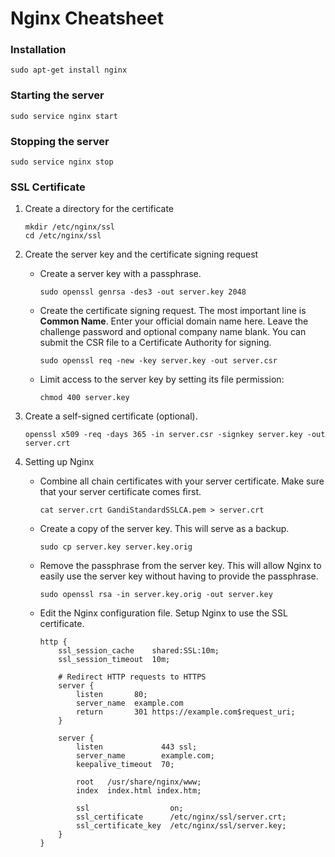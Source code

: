 Nginx Cheatsheet
================

### Installation
`sudo apt-get install nginx`

### Starting the server
`sudo service nginx start`

### Stopping the server
`sudo service nginx stop`

### SSL Certificate

1.  Create a directory for the certificate

        mkdir /etc/nginx/ssl
        cd /etc/nginx/ssl

2.  Create the server key and the certificate signing request

    *   Create a server key with a passphrase.

        `sudo openssl genrsa -des3 -out server.key 2048`

    *   Create the certificate signing request. The most important line is **Common Name**.
        Enter your official domain name here. Leave the challenge password and optional company name blank.
        You can submit the CSR file to a Certificate Authority for signing.

        `sudo openssl req -new -key server.key -out server.csr`

    *   Limit access to the server key by setting its file permission:

        `chmod 400 server.key`

3.  Create a self-signed certificate (optional).

    `openssl x509 -req -days 365 -in server.csr -signkey server.key -out server.crt`

4.  Setting up Nginx
    
    *   Combine all chain certificates with your server certificate. Make sure that your server
        certificate comes first.

        `cat server.crt GandiStandardSSLCA.pem > server.crt`

    *   Create a copy of the server key. This will serve as a backup.

        `sudo cp server.key server.key.orig`

    *   Remove the passphrase from the server key. This will allow Nginx to easily use the server key
        without having to provide the passphrase.

        `sudo openssl rsa -in server.key.orig -out server.key`

    *   Edit the Nginx configuration file. Setup Nginx to use the SSL certificate.

            http {
                ssl_session_cache    shared:SSL:10m;
                ssl_session_timeout  10m;

                # Redirect HTTP requests to HTTPS
                server {
                    listen       80;
                    server_name  example.com
                    return       301 https://example.com$request_uri;
                }

                server {
                    listen             443 ssl;
                    server_name        example.com;
                    keepalive_timeout  70;

                    root   /usr/share/nginx/www;
                    index  index.html index.htm;

                    ssl                  on;
                    ssl_certificate      /etc/nginx/ssl/server.crt;
                    ssl_certificate_key  /etc/nginx/ssl/server.key;
                }
            }
